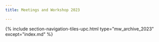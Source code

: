 ```yaml
---
title: Meetings and Workshop 2023

---
```


{% include section-navigation-tiles-upc.html type="mw_archive_2023" except="index.md" %}